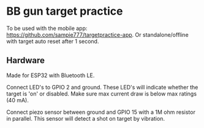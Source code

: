 # BB gun target practice

To be used with the mobile app: https://github.com/sampie777/targetpractice-app. Or standalone/offline with target auto reset after 1 second. 

## Hardware

Made for ESP32 with Bluetooth LE.

Connect LED's to GPIO 2 and ground. These LED's will indicate whether the target is 'on' or disabled. Make sure max current draw is below max ratings (40 mA).

Connect piezo sensor between ground and GPIO 15 with a 1M ohm resistor in parallel. This sensor will detect a shot on target by vibration. 


